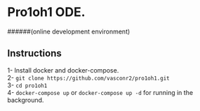 # Pro1oh1 ODE.
######(online development environment)

## Instructions
1- Install docker and docker-compose.  
2- `git clone https://github.com/vasconr2/pro1oh1.git`  
3- `cd pro1oh1`  
4- `docker-compose up` or `docker-compose up -d` for running in the background.  
